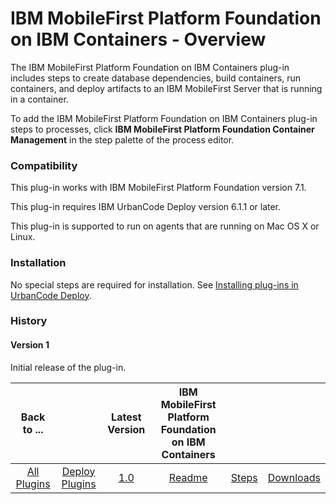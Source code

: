 
# IBM MobileFirst Platform Foundation on IBM Containers - Overview

The IBM MobileFirst Platform Foundation on IBM Containers plug-in includes steps to create database dependencies, build containers, run containers, and deploy artifacts to an IBM MobileFirst Server that is running in a container.

To add the IBM MobileFirst Platform Foundation on IBM Containers plug-in steps to processes, click **IBM MobileFirst Platform Foundation Container Management** in the step palette of the process editor.

### Compatibility

This plug-in works with IBM MobileFirst Platform Foundation version 7.1.

This plug-in requires IBM UrbanCode Deploy version 6.1.1 or later.

This plug-in is supported to run on agents that are running on Mac OS X or Linux.

### Installation

No special steps are required for installation. See [Installing plug-ins in UrbanCode Deploy](https://community.ibm.com/community/user/wasdevops/blogs/laurel-dickson-bull1/2022/06/13/install-plugins "Installing plug-ins in UrbanCode Deploy").

### History

#### Version 1

Initial release of the plug-in.


|Back to ...||Latest Version|IBM MobileFirst Platform Foundation on IBM Containers |||
| :---: | :---: | :---: | :---: | :---: | :---: |
|[All Plugins](../../index.md)|[Deploy Plugins](../README.md)|[1.0](https://raw.githubusercontent.com/UrbanCode/IBM-UCD-PLUGINS/main/files/MFPFC/MobileFirstContainerAutomate-1.0.zip)|[Readme](README.md)|[Steps](steps.md)|[Downloads](downloads.md)|
